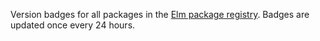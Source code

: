 Version badges for all packages in the [Elm package registry](http://package.elm-lang.org/). Badges are updated once every 24 hours.
